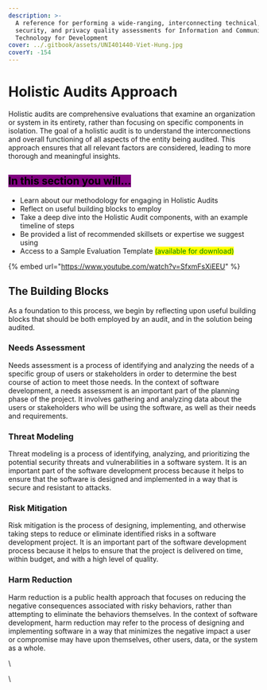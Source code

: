 ```yaml
---
description: >-
  A reference for performing a wide-ranging, interconnecting technical,
  security, and privacy quality assessments for Information and Communications
  Technology for Development
cover: ../.gitbook/assets/UNI401440-Viet-Hung.jpg
coverY: -154
---
```


# Holistic Audits Approach

Holistic audits are comprehensive evaluations that examine an organization or system in its entirety, rather than focusing on specific components in isolation. The goal of a holistic audit is to understand the interconnections and overall functioning of all aspects of the entity being audited. This approach ensures that all relevant factors are considered, leading to more thorough and meaningful insights.

## <mark style="background-color:purple;">In this section you will...</mark>

* Learn about our methodology for engaging in Holistic Audits
* Reflect on useful building blocks to employ
* Take a deep dive into the Holistic Audit components, with an example timeline of steps&#x20;
* Be provided a list of recommended skillsets or expertise we suggest using
* Access to a Sample Evaluation Template <mark style="color:green;">(available for download)</mark>

{% embed url="https://www.youtube.com/watch?v=SfxmFsXiEEU" %}

## The Building Blocks

As a foundation to this process, we begin by reflecting upon useful building blocks that should be both employed by an audit, and in the solution being audited.

### Needs Assessment

Needs assessment is a process of identifying and analyzing the needs of a specific group of users or stakeholders in order to determine the best course of action to meet those needs. In the context of software development, a needs assessment is an important part of the planning phase of the project. It involves gathering and analyzing data about the users or stakeholders who will be using the software, as well as their needs and requirements.

### Threat Modeling

Threat modeling is a process of identifying, analyzing, and prioritizing the potential security threats and vulnerabilities in a software system. It is an important part of the software development process because it helps to ensure that the software is designed and implemented in a way that is secure and resistant to attacks.

### Risk Mitigation

Risk mitigation is the process of designing, implementing, and otherwise taking steps to reduce or eliminate identified risks in a software development project. It is an important part of the software development process because it helps to ensure that the project is delivered on time, within budget, and with a high level of quality.

### Harm Reduction

Harm reduction is a public health approach that focuses on reducing the negative consequences associated with risky behaviors, rather than attempting to eliminate the behaviors themselves. In the context of software development, harm reduction may refer to the process of designing and implementing software in a way that minimizes the negative impact a user or compromise may have upon themselves, other users, data, or the system as a whole.

\


\



